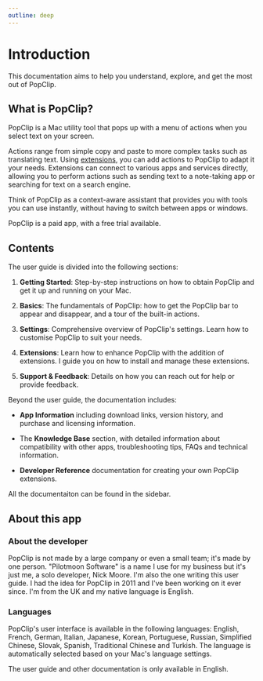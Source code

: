 ```yaml
---
outline: deep
---
```


# Introduction

This documentation aims to help you understand, explore, and get the most out of PopClip.

## What is PopClip?

PopClip is a Mac utility tool that pops up with a menu of actions when you select text on your screen.

Actions range from simple copy and paste to more complex tasks such as translating text. Using [extensions](), you can add actions to PopClip to adapt it your needs. Extensions can connect to various apps and services directly, allowing you to perform actions such as sending text to a note-taking app or searching for text on a search engine.

Think of PopClip as a context-aware assistant that provides you with tools you can use instantly, without having to switch between apps or windows.

PopClip is a paid app, with a free trial available.

## **Contents**

The user guide is divided into the following sections:

1. **Getting Started**: Step-by-step instructions on how to obtain PopClip and get it up and running on your Mac.

2. **Basics**: The fundamentals of PopClip: how to get the PopClip bar to appear and disappear, and a tour of the built-in actions.

3. **Settings**: Comprehensive overview of PopClip's settings. Learn how to customise PopClip to suit your needs.

4. **Extensions**: Learn how to enhance PopClip with the addition of extensions. I guide you on how to install and manage these extensions.

5. **Support & Feedback**: Details on how you can reach out for help or provide feedback.


Beyond the user guide, the documentation includes:

* **App Information** including download links, version history, and purchase and licensing information.

* The **Knowledge Base** section, with detailed information about compatibility with other apps, troubleshooting tips, FAQs and technical information.

* **Developer Reference** documentation for creating your own PopClip extensions.
  
All the documentaiton can be found in the sidebar.

 <!-- **Troubleshooting & FAQs**: Solutions to common problems you might face while using PopClip, as well as answers to frequently asked questions. -->

## About this app

### About the developer

PopClip is not made by a large company or even a small team; it's made by one person. "Pilotmoon Software" is a name I use for my business but it's just me, a solo developer, Nick Moore. I'm also the one writing this user guide. I had the idea for PopClip in 2011 and I've been working on it ever since. I'm from the UK and my native language is English.

### Languages

PopClip's user interface is available in the following languages: English, French, German, Italian, Japanese, Korean, Portuguese, Russian, Simplified Chinese, Slovak, Spanish, Traditional Chinese and Turkish. The language is automatically selected based on your Mac's language settings.

The user guide and other documentation is only available in English.
